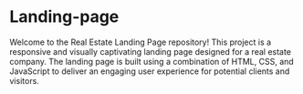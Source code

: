 # Landing-page
Welcome to the Real Estate Landing Page repository! This project is a responsive and visually captivating landing page designed for a real estate company. The landing page is built using a combination of HTML, CSS, and JavaScript to deliver an engaging user experience for potential clients and visitors.
